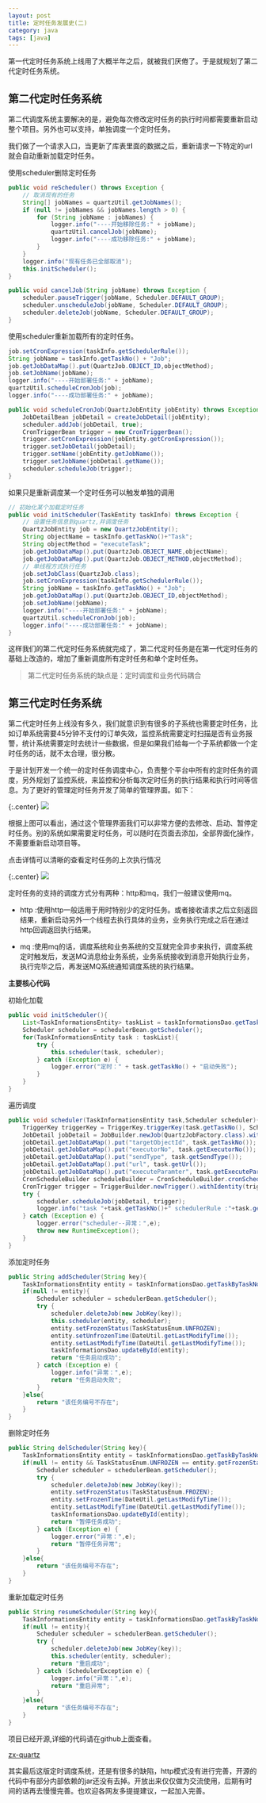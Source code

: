 ```yaml
---
layout: post
title: 定时任务发展史(二)
category: java 
tags: [java]
---
```


第一代定时任务系统上线用了大概半年之后，就被我们厌倦了。于是就规划了第二代定时任务系统。


## 第二代定时任务系统

第二代调度系统主要解决的是，避免每次修改定时任务的执行时间都需要重新启动整个项目。另外也可以支持，单独调度一个定时任务。

我们做了一个请求入口，当更新了库表里面的数据之后，重新请求一下特定的url就会自动重新加载定时任务。

使用scheduler删除定时任务

``` java
public void reScheduler() throws Exception {
	// 取消现有的任务
	String[] jobNames = quartzUtil.getJobNames();
	if (null != jobNames && jobNames.length > 0) {
		for (String jobName : jobNames) {
			logger.info("----开始移除任务:" + jobName);
			quartzUtil.cancelJob(jobName);
			logger.info("----成功移除任务:" + jobName);
		}
	}
	logger.info("现有任务已全部取消");
	this.initScheduler();
}
```

``` java
public void cancelJob(String jobName) throws Exception {
	scheduler.pauseTrigger(jobName, Scheduler.DEFAULT_GROUP);
	scheduler.unscheduleJob(jobName, Scheduler.DEFAULT_GROUP);
	scheduler.deleteJob(jobName, Scheduler.DEFAULT_GROUP);
}
```


使用scheduler重新加载所有的定时任务。

``` java
job.setCronExpression(taskInfo.getSchedulerRule());
String jobName = taskInfo.getTaskNo() + "Job";
job.getJobDataMap().put(QuartzJob.OBJECT_ID,objectMethod);
job.setJobName(jobName);
logger.info("----开始部署任务:" + jobName);
quartzUtil.scheduleCronJob(job);
logger.info("----成功部署任务:" + jobName);
```

``` java
public void scheduleCronJob(QuartzJobEntity jobEntity) throws Exception {
	JobDetailBean jobDetail = createJobDetail(jobEntity);
	scheduler.addJob(jobDetail, true);
	CronTriggerBean trigger = new CronTriggerBean();
	trigger.setCronExpression(jobEntity.getCronExpression());
	trigger.setJobDetail(jobDetail);
	trigger.setName(jobEntity.getJobName());
	trigger.setJobName(jobDetail.getName());
	scheduler.scheduleJob(trigger);
}
```

如果只是重新调度某一个定时任务可以触发单独的调用

``` java
// 初始化某个加载定时任务
public void initScheduler(TaskEntity taskInfo) throws Exception {
	// 设置任务信息到quartz,并调度任务
	QuartzJobEntity job = new QuartzJobEntity();
	String objectName = taskInfo.getTaskNo()+"Task";
	String objectMethod = "executeTask";
	job.getJobDataMap().put(QuartzJob.OBJECT_NAME,objectName);
	job.getJobDataMap().put(QuartzJob.OBJECT_METHOD,objectMethod);
	// 单线程方式执行任务
	job.setJobClass(QuartzJob.class);
	job.setCronExpression(taskInfo.getSchedulerRule());
	String jobName = taskInfo.getTaskNo() + "Job";
	job.getJobDataMap().put(QuartzJob.OBJECT_ID,objectMethod);
	job.setJobName(jobName);
	logger.info("----开始部署任务:" + jobName);
	quartzUtil.scheduleCronJob(job);
	logger.info("----成功部署任务:" + jobName);
}
```


这样我们的第二代定时任务系统就完成了，第二代定时任务是在第一代定时任务的基础上改造的，增加了重新调度所有定时任务和单个定时任务。

> 第二代定时任务系统的缺点是：定时调度和业务代码耦合


## 第三代定时任务系统

第二代定时任务上线没有多久，我们就意识到有很多的子系统也需要定时任务，比如订单系统需要45分钟不支付的订单失效，监控系统需要定时扫描是否有业务报警，统计系统需要定时去统计一些数据，但是如果我们给每一个子系统都做一个定时任务的话，就不太合理，很分散。

于是计划开发一个统一的定时任务调度中心，负责整个平台中所有的定时任务的调度，另外规划了监控系统，来监控和分析每次定时任务的执行结果和执行时间等信息。为了更好的管理定时任务开发了简单的管理界面。如下：

{:.center}
![](http://www.ityouknow.com/assets/images/2017/quartz-01.png)

根据上图可以看出，通过这个管理界面我们可以非常方便的去修改、启动、暂停定时任务。别的系统如果需要定时任务，可以随时在页面去添加，全部界面化操作，不需要重新启动项目等。

点击详情可以清晰的查看定时任务的上次执行情况

{:.center}
![](http://www.ityouknow.com/assets/images/2017/quartz-02.png)


定时任务的支持的调度方式分有两种：http和mq，我们一般建议使用mq。

- http :使用http一般适用于用时特别少的定时任务。或者接收请求之后立刻返回结果，重新启动另外一个线程去执行具体的业务，业务执行完成之后在通过http回调返回执行结果。

- mq :使用mq的话，调度系统和业务系统的交互就完全异步来执行，调度系统定时触发后，发送MQ消息给业务系统，业务系统接收到消息开始执行业务，执行完毕之后，再发送MQ系统通知调度系统的执行结果。


**主要核心代码**

初始化加载

``` java
public void initScheduler(){
	List<TaskInformationsEntity> taskList = taskInformationsDao.getTaskList();
	Scheduler scheduler = schedulerBean.getScheduler();
	for(TaskInformationsEntity task : taskList){
		try {
			this.scheduler(task, scheduler);
		} catch (Exception e) {
			logger.error("定时：" + task.getTaskNo() + "启动失败");
		}
	}
}
```

遍历调度

``` java
public void scheduler(TaskInformationsEntity task,Scheduler scheduler){
	TriggerKey triggerKey = TriggerKey.triggerKey(task.getTaskNo(), Scheduler.DEFAULT_GROUP);
	JobDetail jobDetail = JobBuilder.newJob(QuartzJobFactory.class).withDescription(task.getTaskName()).withIdentity(task.getTaskNo(), Scheduler.DEFAULT_GROUP).build();
	jobDetail.getJobDataMap().put("targetObjectId", task.getTaskNo());
	jobDetail.getJobDataMap().put("executorNo", task.getExecutorNo());
	jobDetail.getJobDataMap().put("sendType", task.getSendType());
	jobDetail.getJobDataMap().put("url", task.getUrl());
	jobDetail.getJobDataMap().put("executeParamter", task.getExecuteParamter());
	CronScheduleBuilder scheduleBuilder = CronScheduleBuilder.cronSchedule(task.getSchedulerRule());
	CronTrigger trigger = TriggerBuilder.newTrigger().withIdentity(triggerKey).withSchedule(scheduleBuilder).build();
	try {
		scheduler.scheduleJob(jobDetail, trigger);
		logger.info("task "+task.getTaskNo()+" schedulerRule :"+task.getSchedulerRule()+" reload succeed");
	} catch (Exception e) {
		logger.error("scheduler--异常：",e);
		throw new RuntimeException();
	}
}
```

添加定时任务

``` java
public String addScheduler(String key){
	TaskInformationsEntity entity = taskInformationsDao.getTaskByTaskNo(key);
	if(null != entity){
		Scheduler scheduler = schedulerBean.getScheduler();
		try {
			scheduler.deleteJob(new JobKey(key));
			this.scheduler(entity, scheduler);
			entity.setFrozenStatus(TaskStatusEnum.UNFROZEN);
			entity.setUnfrozenTime(DateUtil.getLastModifyTime());
			entity.setLastModifyTime(DateUtil.getLastModifyTime());
			taskInformationsDao.updateById(entity);
			return "任务启动成功";
		} catch (Exception e) {
			logger.info("异常：",e);
			return "任务启动失败";
		}
	}else{
		return "该任务编号不存在";
	}
}
```


删除定时任务

``` java
public String delScheduler(String key){
	TaskInformationsEntity entity = taskInformationsDao.getTaskByTaskNo(key);
	if(null != entity && TaskStatusEnum.UNFROZEN == entity.getFrozenStatus()){
		Scheduler scheduler = schedulerBean.getScheduler();
		try {
			scheduler.deleteJob(new JobKey(key));
			entity.setFrozenStatus(TaskStatusEnum.FROZEN);
			entity.setFrozenTime(DateUtil.getLastModifyTime());
			entity.setLastModifyTime(DateUtil.getLastModifyTime());
			taskInformationsDao.updateById(entity);
			return "暂停任务成功";
		} catch (Exception e) {
			logger.error("异常：",e);
			return "暂停任务异常";
		}
	}else{
		return "该任务编号不存在";
	}
}
```



重新加载定时任务

``` java
public String resumeScheduler(String key){
	TaskInformationsEntity entity = taskInformationsDao.getTaskByTaskNo(key);
	if(null != entity){
		Scheduler scheduler = schedulerBean.getScheduler();
		try {
			scheduler.deleteJob(new JobKey(key));
			this.scheduler(entity, scheduler);
			return "重启成功";
		} catch (SchedulerException e) {
			logger.info("异常：",e);
			return "重启异常";
		}
	}else{
		return "该任务编号不存在";
	}
}
```

项目已经开源,详细的代码请在github上面查看。

[zx-quartz](https://github.com/zhongxintech/zx-quartz)


其实最后这版定时调度系统，还是有很多的缺陷，http模式没有进行完善，开源的代码中有部分内部依赖的jar还没有去掉。开放出来仅仅做为交流使用，后期有时间的话再去慢慢完善。也欢迎各网友多提提建议，一起加入完善。